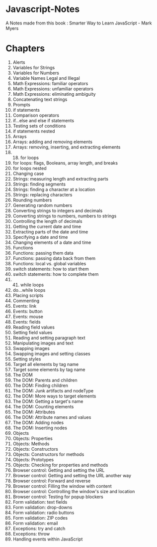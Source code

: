 # Javascript-Notes
A Notes made from this book : Smarter Way to Learn JavaScript - Mark Myers

# Chapters

1. Alerts
2. Variables for Strings
3. Variables for Numbers
4. Variable Names Legal and Illegal
5. Math Expressions: familiar operators
6. Math Expressions: unfamiliar operators
7. Math Expressions: eliminating ambiguity
8. Concatenating text strings
9. Prompts
10. if statements
11. Comparison operators
12. if...else and else if statements
13. Testing sets of conditions
14. if statements nested
15. Arrays
16. Arrays: adding and removing elements
17. Arrays: removing, inserting, and extracting elements
18. 18. for loops
19. for loops: flags, Booleans, array length, and breaks
20. for loops nested
21. Changing case
22. Strings: measuring length and extracting parts
23. Strings: finding segments
24. Strings: finding a character at a location
25. Strings: replacing characters
26. Rounding numbers
27. Generating random numbers
28. Converting strings to integers and decimals
29. Converting strings to numbers, numbers to strings
30. Controlling the length of decimals
31. Getting the current date and time
32. Extracting parts of the date and time
33. Specifying a date and time
34. Changing elements of a date and time
35. Functions
36. Functions: passing them data
37. Functions: passing data back from them
38. Functions: local vs. global variables
39. switch statements: how to start them
40. switch statements: how to complete them
41. 41. while loops
42. do...while loops
43. Placing scripts
44. Commenting
45. Events: link
46. Events: button
47. Events: mouse
48. Events: fields
49. Reading field values
50. Setting field values
51. Reading and setting paragraph text
52. Manipulating images and text
53. Swapping images
54. Swapping images and setting classes
55. Setting styles
56. Target all elements by tag name
57. Target some elements by tag name
58. The DOM
59. The DOM: Parents and children
60. The DOM: Finding children
61. The DOM: Junk artifacts and nodeType
62. The DOM: More ways to target elements
63. The DOM: Getting a target's name
64. The DOM: Counting elements
65. The DOM: Attributes
66. The DOM: Attribute names and values
67. The DOM: Adding nodes
68. The DOM: Inserting nodes
69. Objects
70. Objects: Properties
71. Objects: Methods
72. Objects: Constructors
73. Objects: Constructors for methods
74. Objects: Prototypes
75. Objects: Checking for properties and methods
76. Browser control: Getting and setting the URL
77. Browser control: Getting and setting the URL another way
78. Browser control: Forward and reverse
79. Browser control: Filling the window with content
80. Browser control: Controlling the window's size and location
81. Browser control: Testing for popup blockers
82. Form validation: text fields
83. Form validation: drop-downs
84. Form validation: radio buttons
85. Form validation: ZIP codes
86. Form validation: email
87. Exceptions: try and catch
88. Exceptions: throw
89. Handling events within JavaScript
